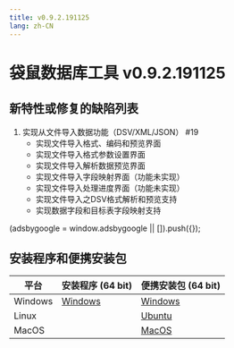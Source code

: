 ```yaml
---
title: v0.9.2.191125
lang: zh-CN
---
```


# 袋鼠数据库工具 v0.9.2.191125

## 新特性或修复的缺陷列表
1. 实现从文件导入数据功能（DSV/XML/JSON） #19
    - 实现文件导入格式、编码和预览界面
    - 实现文件导入格式参数设置界面
    - 实现文件导入解析数据预览界面
    - 实现文件导入字段映射界面（功能未实现）
    - 实现文件导入处理进度界面（功能未实现）
    - 实现文件导入之DSV格式解析和预览支持
    - 实现数据字段和目标表字段映射支持


<div>
    <ins class="adsbygoogle"
        style="display:block; text-align:center;"
        data-ad-layout="in-article"
        data-ad-format="fluid"
        data-ad-client="ca-pub-3975819313740938"
        data-ad-slot="6760827895"></ins>
    <script2 type="text/javascript">
        (adsbygoogle = window.adsbygoogle || []).push({});
    </script2>
</div>


## 安装程序和便携安装包 <Badge text="链接已失效" type="warning"/>

| 平台          | 安装程序 (64 bit) | 便携安装包 (64 bit)  |
|-------------------|-------------------|-------------------|
| Windows | [Windows](https://github.com/dbkangaroo/kangaroo/releases/download/v0.9.2.191125/Kangaroo_0.9.2.191125_win64.exe) | [Windows](https://github.com/dbkangaroo/kangaroo/releases/download/v0.9.2.191125/Kangaroo_0.9.2.191125_win64.7z) |
| Linux |  | [Ubuntu](https://github.com/dbkangaroo/kangaroo/releases/download/v0.9.2.191125/Kangaroo_0.9.2.191125_ubuntu.zip) |
| MacOS |  | [MacOS](https://github.com/dbkangaroo/kangaroo/releases/download/v0.9.2.191125/Kangaroo_0.9.2.191125_macos.zip) |
